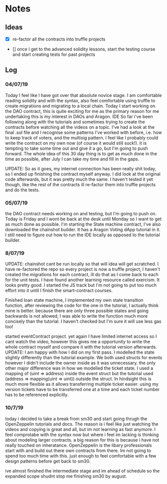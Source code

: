 # Notes

## Ideas

- [x] re-factor all the contracts into truffle projects
- [] once I get to the advanced solidity lessons, start the testing course and start creating tests for past projects

## Log

### 04/07/19

Today I feel like I have got over that absolute novice stage. I am comfortable reading solidity and with the syntax, also feel comfortable using truffle to create migrations and migrating to a local chain. Today I start working on the DAO contract, this is quite exciting for me as the primary reason for me undertaking this is my interest in DAOs and Aragon. IDE So far i've been following along with the tutorials and sometimes trying to create the contracts before watching all the videos on a topic. I've had a look at the final .sol file and I recognise some patterns I've worked with before, i.e. how to keep track of voters, and the multisig pattern. I feel like I probably could write the contract on my own now (of course it would still suck!). it is tempting to take some time out and give it a go, but I'm going to push forward. The whole idea of this 30 day thing is to get as much done in the time as possible, after July I can take my time and fill in the gaps.

UPDATE: So as it goes, my internet connection has been really shit today, so I ended up finishing the contract myself anyway. I did look at the original code afterwards, but it was pretty much the same. I haven't tested it yet though, like the rest of the contracts ill re-factor them into truffle projects and do the tests.

### 05/07/19

the DAO contract needs working on and testing, but I'm going to push on. Today is Friday and I wont be back at the desk until Monday so I want to get as much done as possible. I'm starting the State machine contract, I've also downloaded the chainshot builder. It has a Aragon Voting dApp tutorial in it. I still need to figure out how to run the IDE locally as opposed to the tutorial builder.

### 8/07/19

UPDATE: chainshot cant be run locally so that will idea will get scratched. I have re-factored the repo so every project is now a truffle project, I haven't created the migrations for each contract, ill do that as I come back to each for the unit tests. I have found another learning resource called exercism. It looks pretty good. I started the JS track but I'm not going to put too much effort into it until I finish the smart-contract courses.

Finished loan state machine, I implemented my own state transition function, after reviewing the code for the one in the tutorial, I actually think mine is better. because there are only three possible states and going backwards is not allowed, I was able to write the function much more concisely than the tutorial. I haven't checked but I'm sure it will use less gas too!

started eventContract project. yet again I have limited internet access so I cant watch the video, however this gives me a opportunity to write the whole contract myself and compare it with the tutorial version afterwards. UPDATE: I am happy with how I did on my first pass. I modelled the state slightly differently than the tutorial example. We both used structs for events however I didn't include the owner inside as it was unnecessary. the only other major difference was in how we modelled the ticket state. I used a mapping of (uint => address) inside the event struct but the tutorial used (address => mapping(uint => uint)) outside the struct. In hindsight this is much more flexible as it allows transferring multiple ticket easier. using my version tickets have to be transferred one at a time and each ticket number has to be referenced explicitly.

### 10/7/19

today i decided to take a break from sm30 and start going thrugh the OpenZeppelin tutorials and docs. The reason is i feel like just watching the videos and copying is great and all, but im not learning as fast anymore. I feel comprotabe with the syntax now but where i feel im lacking is thinking about modeling larger contracts. a big reason for this is because i have not really touched on inheratance. OpenZeppelin is the libary professionals start with and build out there own contracts from there. Im not going to spend too much time with this. just enough to feel comfortable with a few design patterns before get back to sm30\.

ive almost finished the intermediate stage and im ahead of schedule so the expanded scope shudnt stop me finishing sm30 by august.
